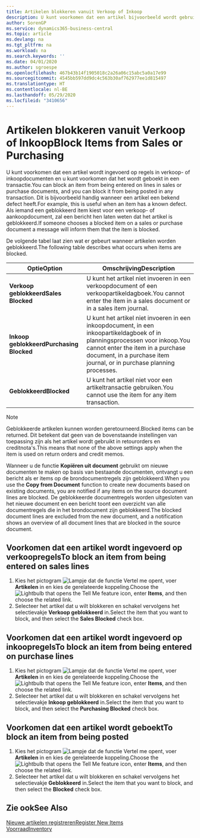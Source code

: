 ```yaml
---
title: Artikelen blokkeren vanuit Verkoop of Inkoop
description: U kunt voorkomen dat een artikel bijvoorbeeld wordt gebruikt in verkoop- of inkoopdocumenten.
author: SorenGP
ms.service: dynamics365-business-central
ms.topic: article
ms.devlang: na
ms.tgt_pltfrm: na
ms.workload: na
ms.search.keywords: ''
ms.date: 04/01/2020
ms.author: sgroespe
ms.openlocfilehash: 467b43b14f1905018c2a26a06c15abc5a0a17e99
ms.sourcegitcommit: 4545bb597dd9dc4c563b30af762977ee1d815497
ms.translationtype: HT
ms.contentlocale: nl-BE
ms.lasthandoff: 05/29/2020
ms.locfileid: "3410656"
---
```

# <a name="block-items-from-sales-or-purchasing"></a><span data-ttu-id="dc5df-103">Artikelen blokkeren vanuit Verkoop of Inkoop</span><span class="sxs-lookup"><span data-stu-id="dc5df-103">Block Items from Sales or Purchasing</span></span>
<span data-ttu-id="dc5df-104">U kunt voorkomen dat een artikel wordt ingevoerd op regels in verkoop- of inkoopdocumenten en u kunt voorkomen dat het wordt geboekt in een transactie.</span><span class="sxs-lookup"><span data-stu-id="dc5df-104">You can block an item from being entered on lines in sales or purchase documents, and you can block it from being posted in any transaction.</span></span> <span data-ttu-id="dc5df-105">Dit is bijvoorbeeld handig wanneer een artikel een bekend defect heeft.</span><span class="sxs-lookup"><span data-stu-id="dc5df-105">For example, this is useful when an item has a known defect.</span></span> <span data-ttu-id="dc5df-106">Als iemand een geblokkeerd item kiest voor een verkoop- of aankoopdocument, zal een bericht hen laten weten dat het artikel is geblokkeerd.</span><span class="sxs-lookup"><span data-stu-id="dc5df-106">If someone chooses a blocked item on a sales or purchase document a message will inform them that the item is blocked.</span></span>

<span data-ttu-id="dc5df-107">De volgende tabel laat zien wat er gebeurt wanneer artikelen worden geblokkeerd.</span><span class="sxs-lookup"><span data-stu-id="dc5df-107">The following table describes what occurs when items are blocked.</span></span>  

|<span data-ttu-id="dc5df-108">Optie</span><span class="sxs-lookup"><span data-stu-id="dc5df-108">Option</span></span>|<span data-ttu-id="dc5df-109">Omschrijving</span><span class="sxs-lookup"><span data-stu-id="dc5df-109">Description</span></span>|  
|--------------------|------------|  
|<span data-ttu-id="dc5df-110">**Verkoop geblokkeerd**</span><span class="sxs-lookup"><span data-stu-id="dc5df-110">**Sales Blocked**</span></span>|<span data-ttu-id="dc5df-111">U kunt het artikel niet invoeren in een verkoopdocument of een verkoopartikeldagboek.</span><span class="sxs-lookup"><span data-stu-id="dc5df-111">You cannot enter the item in a sales document or in a sales item journal.</span></span>|  
|<span data-ttu-id="dc5df-112">**Inkoop geblokkeerd**</span><span class="sxs-lookup"><span data-stu-id="dc5df-112">**Purchasing Blocked**</span></span>|<span data-ttu-id="dc5df-113">U kunt het artikel niet invoeren in een inkoopdocument, in een inkoopartikeldagboek of in planningsprocessen voor inkoop.</span><span class="sxs-lookup"><span data-stu-id="dc5df-113">You cannot enter the item in a purchase document, in a purchase item journal, or in purchase planning processes.</span></span>|  
|<span data-ttu-id="dc5df-114">**Geblokkeerd**</span><span class="sxs-lookup"><span data-stu-id="dc5df-114">**Blocked**</span></span>|<span data-ttu-id="dc5df-115">U kunt het artikel niet voor een artikeltransactie gebruiken.</span><span class="sxs-lookup"><span data-stu-id="dc5df-115">You cannot use the item for any item transaction.</span></span>|  

> [!NOTE]
> <span data-ttu-id="dc5df-116">Geblokkeerde artikelen kunnen worden geretourneerd.</span><span class="sxs-lookup"><span data-stu-id="dc5df-116">Blocked items can be returned.</span></span> <span data-ttu-id="dc5df-117">Dit betekent dat geen van de bovenstaande instellingen van toepassing zijn als het artikel wordt gebruikt in retourorders en creditnota's.</span><span class="sxs-lookup"><span data-stu-id="dc5df-117">This means that none of the above settings apply when the item is used on return orders and credit memos.</span></span>

<span data-ttu-id="dc5df-118">Wanneer u de functie **Kopiëren uit document** gebruikt om nieuwe documenten te maken op basis van bestaande documenten, ontvangt u een bericht als er items op de brondocumentregels zijn geblokkeerd.</span><span class="sxs-lookup"><span data-stu-id="dc5df-118">When you use the **Copy from Document** function to create new documents based on existing documents, you are notified if any items on the source document lines are blocked.</span></span> <span data-ttu-id="dc5df-119">De geblokkeerde documentregels worden uitgesloten van het nieuwe document en een bericht toont een overzicht van alle documentregels die in het brondocument zijn geblokkeerd.</span><span class="sxs-lookup"><span data-stu-id="dc5df-119">The blocked document lines are excluded from the new document, and a notification shows an overview of all document lines that are blocked in the source document.</span></span>

## <a name="to-block-an-item-from-being-entered-on-sales-lines"></a><span data-ttu-id="dc5df-120">Voorkomen dat een artikel wordt ingevoerd op verkoopregels</span><span class="sxs-lookup"><span data-stu-id="dc5df-120">To block an item from being entered on sales lines</span></span>  
1.  <span data-ttu-id="dc5df-121">Kies het pictogram ![Lampje dat de functie Vertel me opent](media/ui-search/search_small.png "Vertel me wat u wilt doen"), voer **Artikelen** in en kies de gerelateerde koppeling.</span><span class="sxs-lookup"><span data-stu-id="dc5df-121">Choose the ![Lightbulb that opens the Tell Me feature](media/ui-search/search_small.png "Tell me what you want to do") icon, enter **Items**, and then choose the related link.</span></span>  
2.  <span data-ttu-id="dc5df-122">Selecteer het artikel dat u wilt blokkeren en schakel vervolgens het selectievakje **Verkoop geblokkeerd** in.</span><span class="sxs-lookup"><span data-stu-id="dc5df-122">Select the item that you want to block, and then select the **Sales Blocked** check box.</span></span>  

## <a name="to-block-an-item-from-being-entered-on-purchase-lines"></a><span data-ttu-id="dc5df-123">Voorkomen dat een artikel wordt ingevoerd op inkoopregels</span><span class="sxs-lookup"><span data-stu-id="dc5df-123">To block an item from being entered on purchase lines</span></span>  
1.  <span data-ttu-id="dc5df-124">Kies het pictogram ![Lampje dat de functie Vertel me opent](media/ui-search/search_small.png "Vertel me wat u wilt doen"), voer **Artikelen** in en kies de gerelateerde koppeling.</span><span class="sxs-lookup"><span data-stu-id="dc5df-124">Choose the ![Lightbulb that opens the Tell Me feature](media/ui-search/search_small.png "Tell me what you want to do") icon, enter **Items**, and then choose the related link.</span></span>  
2.  <span data-ttu-id="dc5df-125">Selecteer het artikel dat u wilt blokkeren en schakel vervolgens het selectievakje **Inkoop geblokkeerd** in.</span><span class="sxs-lookup"><span data-stu-id="dc5df-125">Select the item that you want to block, and then select the **Purchasing Blocked** check box.</span></span>  

## <a name="to-block-an-item-from-being-posted"></a><span data-ttu-id="dc5df-126">Voorkomen dat een artikel wordt geboekt</span><span class="sxs-lookup"><span data-stu-id="dc5df-126">To block an item from being posted</span></span>
1. <span data-ttu-id="dc5df-127">Kies het pictogram ![Lampje dat de functie Vertel me opent](media/ui-search/search_small.png "Vertel me wat u wilt doen"), voer **Artikelen** in en kies de gerelateerde koppeling.</span><span class="sxs-lookup"><span data-stu-id="dc5df-127">Choose the ![Lightbulb that opens the Tell Me feature](media/ui-search/search_small.png "Tell me what you want to do") icon, enter **Items**, and then choose the related link.</span></span>
2. <span data-ttu-id="dc5df-128">Selecteer het artikel dat u wilt blokkeren en schakel vervolgens het selectievakje **Geblokkeerd** in.</span><span class="sxs-lookup"><span data-stu-id="dc5df-128">Select the item that you want to block, and then select the **Blocked** check box.</span></span>

## <a name="see-also"></a><span data-ttu-id="dc5df-129">Zie ook</span><span class="sxs-lookup"><span data-stu-id="dc5df-129">See Also</span></span>  
[<span data-ttu-id="dc5df-130">Nieuwe artikelen registreren</span><span class="sxs-lookup"><span data-stu-id="dc5df-130">Register New Items</span></span>](inventory-how-register-new-items.md)  
[<span data-ttu-id="dc5df-131">Voorraad</span><span class="sxs-lookup"><span data-stu-id="dc5df-131">Inventory</span></span>](inventory-manage-inventory.md)  
